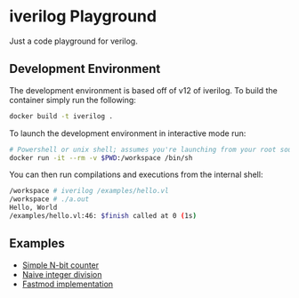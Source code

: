 # iverilog Playground

Just a code playground for verilog.

## Development Environment

The development environment is based off of v12 of iverilog. To build the
container simply run the following:

```bash
docker build -t iverilog .
```

To launch the development environment in interactive mode run:

```bash
# Powershell or unix shell; assumes you're launching from your root source directory
docker run -it --rm -v $PWD:/workspace /bin/sh
```

You can then run compilations and executions from the internal shell:

```bash
/workspace # iverilog /examples/hello.vl
/workspace # ./a.out
Hello, World
/examples/hello.vl:46: $finish called at 0 (1s)
```

## Examples

- [Simple N-bit counter](examples/counter/README.md)
- [Naive integer division](examples/division/README.md)
- [Fastmod implementation](examples/fastmod/README.md)